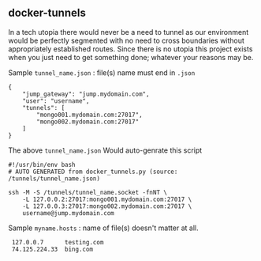 docker-tunnels
---
In a tech utopia there would never be a need to tunnel as our environment would be perfectly segmented with no need to cross boundaries without appropriately established routes. Since there is no utopia this project exists when you just need to get something done; whatever your reasons may be.

Sample `tunnel_name.json` : file(s) name must end in `.json`

    {
        "jump_gateway": "jump.mydomain.com",
        "user": "username",
        "tunnels": [
            "mongo001.mydomain.com:27017",
            "mongo002.mydomain.com:27017"
        ]
    }

The above `tunnel_name.json` Would auto-genrate this script

    #!/usr/bin/env bash
    # AUTO GENERATED from docker_tunnels.py (source: /tunnels/tunnel_name.json)
    
    ssh -M -S /tunnels/tunnel_name.socket -fnNT \
    	-L 127.0.0.2:27017:mongo001.mydomain.com:27017 \
    	-L 127.0.0.3:27017:mongo002.mydomain.com:27017 \
    	username@jump.mydomain.com

Sample `myname.hosts` : name of file(s) doesn't matter at all.

     127.0.0.7		testing.com
     74.125.224.33	bing.com

